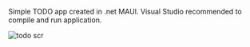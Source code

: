Simple TODO app created in .net MAUI. Visual Studio recommended to compile and run application.

![todo scr](https://github.com/user-attachments/assets/fc5cfcaa-b6c7-44bc-9cc0-f2693b943325)
